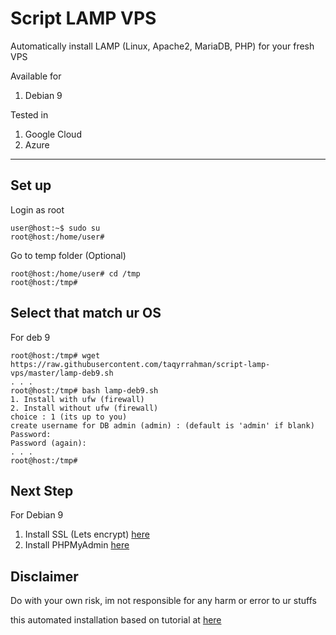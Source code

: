 # Script LAMP VPS
Automatically install LAMP (Linux, Apache2, MariaDB, PHP) for your fresh VPS

Available for 
1. Debian 9

Tested in 
1. Google Cloud
2. Azure
---

Set up
------
Login as root
```console
user@host:~$ sudo su
root@host:/home/user# 
```

Go to temp folder (Optional)
```console
root@host:/home/user# cd /tmp
root@host:/tmp#
```
Select that match ur OS
-----
For deb 9
```console
root@host:/tmp# wget https://raw.githubusercontent.com/taqyrrahman/script-lamp-vps/master/lamp-deb9.sh
. . .
root@host:/tmp# bash lamp-deb9.sh
1. Install with ufw (firewall)
2. Install without ufw (firewall)
choice : 1 (its up to you)
create username for DB admin (admin) : (default is 'admin' if blank)
Password: 
Password (again): 
. . .
root@host:/tmp#
```
Next Step
-----
For Debian 9
1. Install SSL (Lets encrypt) [here](https://www.digitalocean.com/community/tutorials/how-to-secure-apache-with-let-s-encrypt-on-debian-9)
2. Install PHPMyAdmin [here](https://www.digitalocean.com/community/tutorials/how-to-install-and-secure-phpmyadmin-on-debian-9)


Disclaimer
-----
Do with your own risk, im not responsible for any harm or error to ur stuffs

this automated installation based on tutorial at [here](https://www.digitalocean.com/community/tutorials/how-to-install-and-secure-phpmyadmin-on-debian-9)
